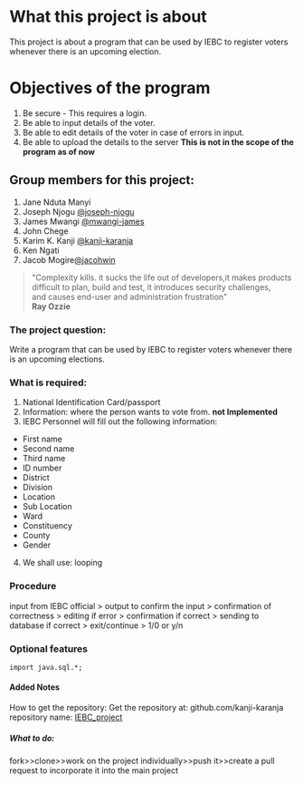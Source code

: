 # What this project is about
This project is about a program that can be used by IEBC to register voters whenever there is an upcoming election.
# Objectives of the program
1. Be secure - This requires a login.
2. Be able to input details of the voter.
3. Be able to edit details of the voter in case of errors in input.
4. Be able to upload the details to the server **This is not in the scope of the program as of now**

## Group members for this project:
1. Jane Nduta Manyi
2. Joseph Njogu [@joseph-njogu](http://github.com/joseph-njogu)
3. James Mwangi [@mwangi-james](http://github.com/mwangi-james)
4. John Chege
5. Karim K. Kanji [@kanji-karanja](http://github.com/kanji-karanja)
6. Ken Ngati
7. Jacob Mogire[@jacohwin](http://github.com/jacohwin)

>"Complexity kills. it sucks the life out of developers,it makes products difficult to plan, build and test, it introduces security challenges, 
><br/> and causes end-user and administration frustration"
><br/>**Ray Ozzie**

### The project question:
Write a program that can be used by IEBC to register voters whenever there is an upcoming elections.
### What is required:
1. National Identification Card/passport
2. Information: where the person wants to vote from. **not Implemented**
3. IEBC Personnel will fill out the following information:
  * First name
  * Second name
  * Third name
  * ID number
  * District
  * Division
  * Location
  * Sub Location
  * Ward
  * Constituency
  * County
  * Gender
4. We shall use: looping

### Procedure
input from IEBC official > output to confirm the input > confirmation of correctness > editing if error > confirmation if correct > sending to database if correct > exit/continue > 1/0 or y/n
###  Optional features
```
import java.sql.*;
```
#### Added Notes
How to get the repository:
Get the repository at:
github.com/kanji-karanja
repository name: [IEBC_project](http://github.com/kanji-karanja/IEBC_project)

##### What to do:
fork>>clone>>work on the project individually>>push it>>create a pull request to incorporate it into the main project

